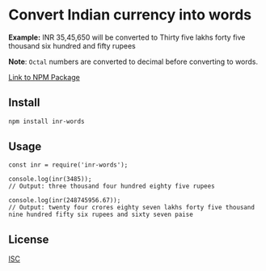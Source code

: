 # Convert Indian currency into words
**Example:** INR 35,45,650 will be converted to Thirty five lakhs forty five thousand six hundred and fifty rupees

**Note**: `Octal` numbers are converted to decimal before converting to words.

[Link to NPM Package](https://www.npmjs.com/package/inr-words)

## Install
```sh
npm install inr-words
```

## Usage
````
const inr = require('inr-words');

console.log(inr(3485)); 
// Output: three thousand four hundred eighty five rupees

console.log(inr(248745956.67));
// Output: twenty four crores eighty seven lakhs forty five thousand nine hundred fifty six rupees and sixty seven paise
````

## License
[ISC][LICENSE]

[LICENSE]: LICENSE